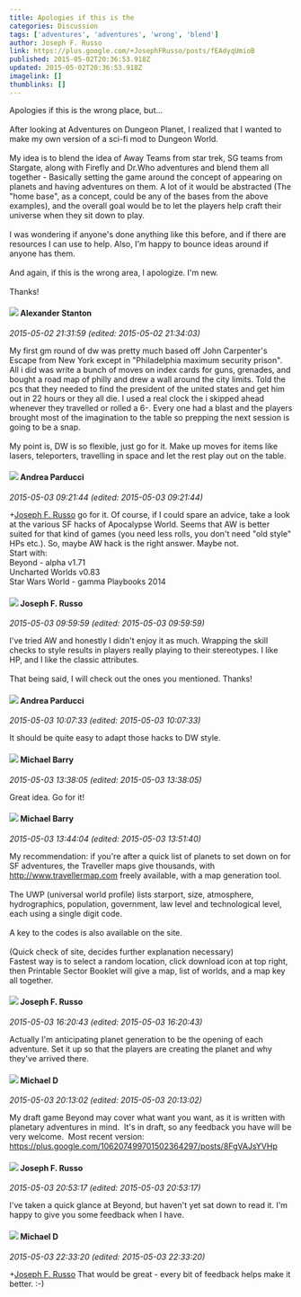 ```yaml
---
title: Apologies if this is the
categories: Discussion
tags: ['adventures', 'adventures', 'wrong', 'blend']
author: Joseph F. Russo
link: https://plus.google.com/+JosephFRusso/posts/fEAdyqUmioB
published: 2015-05-02T20:36:53.918Z
updated: 2015-05-02T20:36:53.918Z
imagelink: []
thumblinks: []
---
```


Apologies if this is the wrong place, but...<br /><br />After looking at Adventures on Dungeon Planet, I realized that I wanted to make my own version of a sci-fi mod to Dungeon World.<br /><br />My idea is to blend the idea of Away Teams from star trek, SG teams from Stargate, along with Firefly and Dr.Who adventures and blend them all together - Basically setting the game around the concept of appearing on planets and having adventures on them. A lot of it would be abstracted (The &quot;home base&quot;, as a concept, could be any of the bases from the above examples), and the overall goal would be to let the players help craft their universe when they sit down to play.<br /><br />I was wondering if anyone&#39;s done anything like this before, and if there are resources I can use to help. Also, I&#39;m happy to bounce ideas around if anyone has them.<br /><br />And again, if this is the wrong area, I apologize. I&#39;m new.<br /><br />Thanks!
<div id='comment z135jrtzupyahhlj404cc3awxybufbbb5c4'>
  <h4><img src='{{site.baseurl}}//images/avatars/102556298299137402906_photo.jpg'> Alexander Stanton</h4>
      <p><cite>2015-05-02 21:31:59 (edited: 2015-05-02 21:34:03)</cite></p>
        <p>My first gm round of dw was pretty much based off John Carpenter&#39;s Escape from New York except in &quot;Philadelphia maximum security prison&quot;. All i did was write a bunch of moves on index cards for guns, grenades, and bought a road map of philly and drew a wall around the city limits. Told the pcs that they needed to find the president of the united states and get him out in 22 hours or they all die. I used a real clock the i skipped ahead whenever they travelled or rolled a 6-. Every one had a blast and the players brought most of the imagination to the table so prepping the next session is going to be a snap. <br /><br />My point is, DW is so flexible, just go for it. Make up moves for items like lasers, teleporters, travelling in space and let the rest play out on the table. </p>
</div>
        

<div id='comment z135jrtzupyahhlj404cc3awxybufbbb5c4'>
  <h4><img src='{{site.baseurl}}//images/avatars/101076298485951808085_photo.jpg'> Andrea Parducci</h4>
      <p><cite>2015-05-03 09:21:44 (edited: 2015-05-03 09:21:44)</cite></p>
        <p><span class="proflinkWrapper"><span class="proflinkPrefix">+</span><a class="proflink" href="https://plus.google.com/115855678651779869594" oid="115855678651779869594">Joseph F. Russo</a></span> go for it. Of course, if I could spare an advice, take a look at the various SF hacks of Apocalypse World. Seems that AW is better suited for that kind of games (you need less rolls, you don&#39;t need &quot;old style&quot; HPs etc.). So, maybe AW hack is the right answer. Maybe not.<br />Start with: <br />Beyond - alpha v1.71<br />Uncharted Worlds v0.83<br />Star Wars World - gamma Playbooks 2014</p>
</div>
        

<div id='comment z135jrtzupyahhlj404cc3awxybufbbb5c4'>
  <h4><img src='{{site.baseurl}}//images/avatars/115855678651779869594_photo.jpg'> Joseph F. Russo</h4>
      <p><cite>2015-05-03 09:59:59 (edited: 2015-05-03 09:59:59)</cite></p>
        <p>I&#39;ve tried AW and honestly I didn&#39;t enjoy it as much. Wrapping the skill checks to style results in players really playing to their stereotypes. I like HP, and I like the classic attributes.<br /><br />That being said, I will check out the ones you mentioned. Thanks!</p>
</div>
        

<div id='comment z135jrtzupyahhlj404cc3awxybufbbb5c4'>
  <h4><img src='{{site.baseurl}}//images/avatars/101076298485951808085_photo.jpg'> Andrea Parducci</h4>
      <p><cite>2015-05-03 10:07:33 (edited: 2015-05-03 10:07:33)</cite></p>
        <p>It should be quite easy to adapt those hacks to DW style.</p>
</div>
        

<div id='comment z135jrtzupyahhlj404cc3awxybufbbb5c4'>
  <h4><img src='{{site.baseurl}}//images/avatars/111063200037086452489_photo.jpg'> Michael Barry</h4>
      <p><cite>2015-05-03 13:38:05 (edited: 2015-05-03 13:38:05)</cite></p>
        <p>Great idea. Go for it!</p>
</div>
        

<div id='comment z135jrtzupyahhlj404cc3awxybufbbb5c4'>
  <h4><img src='{{site.baseurl}}//images/avatars/111063200037086452489_photo.jpg'> Michael Barry</h4>
      <p><cite>2015-05-03 13:44:04 (edited: 2015-05-03 13:51:40)</cite></p>
        <p>My recommendation: if you&#39;re after a quick list of planets to set down on for SF adventures, the Traveller maps give thousands, with <br /><a href="http://www.travellermap.com" class="ot-anchor">http://www.travellermap.com</a> freely available, with a map generation tool. <br /><br />The UWP (universal world profile) lists starport, size, atmosphere, hydrographics, population, government, law level and technological level, each using a single digit code. <br /><br />A key to the codes is also available on the site. ﻿<br /><br />(Quick check of site, decides further explanation necessary)<br />Fastest way is to select a random location, click download icon at top right, then Printable Sector Booklet will give a map, list of worlds, and a map key all together.</p>
</div>
        

<div id='comment z135jrtzupyahhlj404cc3awxybufbbb5c4'>
  <h4><img src='{{site.baseurl}}//images/avatars/115855678651779869594_photo.jpg'> Joseph F. Russo</h4>
      <p><cite>2015-05-03 16:20:43 (edited: 2015-05-03 16:20:43)</cite></p>
        <p>Actually I&#39;m anticipating planet generation to be the opening of each adventure. Set it up so that the players are creating the planet and why they&#39;ve arrived there.</p>
</div>
        

<div id='comment z135jrtzupyahhlj404cc3awxybufbbb5c4'>
  <h4><img src='{{site.baseurl}}//images/avatars/106207499701502364297_photo.jpg'> Michael D</h4>
      <p><cite>2015-05-03 20:13:02 (edited: 2015-05-03 20:13:02)</cite></p>
        <p>My draft game Beyond may cover what want you want, as it is written with planetary adventures in mind.  It&#39;s in draft, so any feedback you have will be very welcome.  Most recent version:<br /><a href="https://plus.google.com/106207499701502364297/posts/8FgVAJsYVHp" class="ot-anchor">https://plus.google.com/106207499701502364297/posts/8FgVAJsYVHp</a></p>
</div>
        

<div id='comment z135jrtzupyahhlj404cc3awxybufbbb5c4'>
  <h4><img src='{{site.baseurl}}//images/avatars/115855678651779869594_photo.jpg'> Joseph F. Russo</h4>
      <p><cite>2015-05-03 20:53:17 (edited: 2015-05-03 20:53:17)</cite></p>
        <p>I&#39;ve taken a quick glance at Beyond, but haven&#39;t yet sat down to read it. I&#39;m happy to give you some feedback when I have.</p>
</div>
        

<div id='comment z135jrtzupyahhlj404cc3awxybufbbb5c4'>
  <h4><img src='{{site.baseurl}}//images/avatars/106207499701502364297_photo.jpg'> Michael D</h4>
      <p><cite>2015-05-03 22:33:20 (edited: 2015-05-03 22:33:20)</cite></p>
        <p><span class="proflinkWrapper"><span class="proflinkPrefix">+</span><a class="proflink" href="https://plus.google.com/115855678651779869594" oid="115855678651779869594">Joseph F. Russo</a></span> That would be great - every bit of feedback helps make it better. :-)</p>
</div>
        